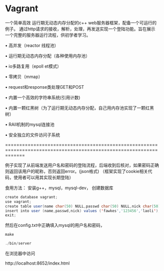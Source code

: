 # Vagrant
一个简单高效 运行期无动态内存分配的c++ web服务器框架，配备一个可运行的例子。
通过http请求的接收，解析，处理，再发送实现一个登陆功能。旨在展示一个完整的服务器运行流程，供初学者学习。

• 高并发（reactor 线程池）

• 运行期无动态内存分配（各种使用内存池）

• io多路复用（epoll et模式）

• 零拷贝（mmap）

• request和response类处理GET和POST

• 内置一个高效的字符串系统(引用计数)

• 内置一颗红黑树（为了运行期无动态内存分配，自己用内存池实现了一颗红黑树）

• RAII机制的mysql连接池

• 安全独立的文件访问子系统

===================================================================================================================

例子实现了从前端发送用户名和密码的登陆流程，后端收到后核对，如果密码正确则返回该用户的昵称，否则返回error。(json格式)
（框架实现了cookie相关代码，使用者可以用其实现长期登陆）

食用方法：
安装g++，mysql，mysql-dev，
创建数据库

```JAVA
create database vagrant;
use vagrant;
create table user(name char(50) NULL,passwd char(50) NULL,nick char(50) NULL);
insert into user (name,passwd,nick) values ('fawkes','123456','laoli');
exit;
```

然后在config.txt中正确填入mysql的用户名和密码，

```JAVA
make

./bin/server
```

在浏览器中访问

http://localhost:8652/index.html

